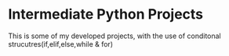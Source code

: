 # Intermediate Python Projects
 This is some of my developed projects, with the use of conditonal strucutres(if,elif,else,while & for)
